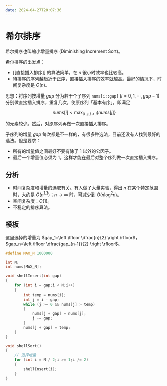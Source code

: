 ```yaml
---
date: 2024-04-27T20:07:36
---
```


# 希尔排序

希尔排序也叫缩小增量排序 (Diminishing Increment Sort)。

希尔排序的出发点：

- [[直接插入排序]] 的算法简单，在 $n$ 很小时效率也比较高。
- 待排序的序列越趋近于正序，直接插入排序的效率就越高。最好的情况下，时间复杂度是 $O(n)$。

思想：将序列按增量 $gap$ 分为若干个子序列 `nums[i::gap]` ($i=0,1,\cdots,gap-1$) 分别做直接插入排序，重复几次，使原序列「基本有序」，即满足

$$
nums[i] < \max_{0 \le j<i} \{ nums[j] \}
$$

的元素较少。然后，对原序列再做一次直接插入排序。

子序列的增量 $gap$ 每次都是不一样的，有很多种选法，目前还没有人找到最好的选法。但是要求：

- 所有的增量值之间最好不要有除了 $1$ 以外的公因子。
- 最后一个增量值必须为 $1$。这样才能在最后对整个序列做一次直接插入排序。

## 分析

- 时间复杂度和增量的选取有关。有人做了大量实验，得出 $n$ 在某个特定范围时，大约是 $O(n^{1.3})$；$n \to \infty$ 时，可减少到 $O(n \log^2 n)$。
- 空间复杂度：$O(1)$。
- 不稳定的排序算法。

## 模板

这里选择的增量为 $gap_1=\left \lfloor \dfrac{n}{2} \right \rfloor$，$gap_n=\left \lfloor \dfrac{gap_{n-1}}{2} \right \rfloor$。

``` cpp
#define MAX_N 1000000

int N;
int nums[MAX_N];

void shellInsert(int gap)
{
    for (int i = gap;i < N;i++)
    {
        int temp = nums[i];
        int j = i - gap;
        while (j >= 0 && nums[j] > temp)
        {
            nums[j + gap] = nums[j];
            j -= gap;
        }
        nums[j + gap] = temp;
    }
}

void shellSort()
{
    // 选择增量
    for (int i = N / 2;i >= 1;i /= 2)
    {
        shellInsert(i);
    }
}
```
